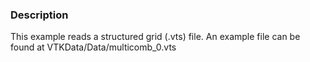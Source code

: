 ### Description

This example reads a structured grid (.vts) file. An example file can be found at VTKData/Data/multicomb_0.vts
